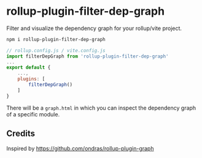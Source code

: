 # rollup-plugin-filter-dep-graph

Filter and visualize the dependency graph for your rollup/vite project.

```sh
npm i rollup-plugin-filter-dep-graph 
```

```js
// rollup.config.js / vite.config.js
import filterDepGraph from 'rollup-plugin-filter-dep-graph'
...
export default {
    ...,
    plugins: [
        filterDepGraph()
    ]
}
```

There will be a `graph.html` in which you can inspect the dependency graph of a specific module.

## Credits
Inspired by https://github.com/ondras/rollup-plugin-graph
